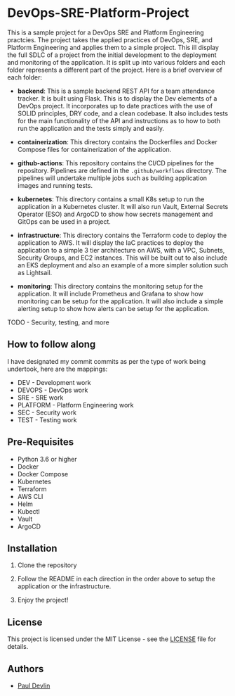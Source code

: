 # DevOps-SRE-Platform-Project

This is a sample project for a DevOps SRE and Platform Engineering practcies. The project takes the applied practices of DevOps, SRE, and Platform Engineering and applies them to a simple project. This ill display the full SDLC of a project from the initial development to the deployment and monitoring of the application. It is split up into various folders and each folder represents a different part of the project. Here is a brief overview of each folder:

- **backend**: This is a sample backend REST API for a team attendance tracker. It is built using Flask. This is to display the Dev elements of a DevOps project. It incorporates up to date practices with the use of SOLID principles, DRY code, and a clean codebase. It also includes tests for the main functionality of the API and instructions as to how to both run the application and the tests simply and easily.

- **containerization**: This directory contains the Dockerfiles and Docker Compose files for containerization of the application.

- **github-actions**: This repository contains the CI/CD pipelines for the repository. Pipelines are defined in the `.github/workflows` directory. The pipelines will undertake multiple jobs such as building application images and running tests.

- **kubernetes**: This directory contains a small K8s setup to run the application in a Kubernetes cluster. It will also run Vault, External Secrets Operator (ESO) and ArgoCD to show how secrets management and GitOps can be used in a project.

- **infrastructure**: This directory contains the Terraform code to deploy the application to AWS. It will display the IaC practices to deploy the application to a simple 3 tier architecture on AWS, with a VPC, Subnets, Security Groups, and EC2 instances. This will be built out to also include an EKS deployment and also an example of a more simpler solution such as Lightsail.

- **monitoring**: This directory contains the monitoring setup for the application. It will include Prometheus and Grafana to show how monitoring can be setup for the application. It will also include a simple alerting setup to show how alerts can be setup for the application.

TODO - Security, testing, and more

## How to follow along
I have designated my commit commits as per the type of work being undertook, here are the mappings:
- DEV - Development work
- DEVOPS - DevOps work
- SRE - SRE work
- PLATFORM - Platform Engineering work
- SEC - Security work
- TEST - Testing work

## Pre-Requisites

- Python 3.6 or higher
- Docker
- Docker Compose
- Kubernetes
- Terraform
- AWS CLI
- Helm
- Kubectl
- Vault
- ArgoCD

## Installation

1. Clone the repository

2. Follow the README in each direction in the order above to setup the application or the infrastructure.

3. Enjoy the project!

## License

This project is licensed under the MIT License - see the [LICENSE](LICENSE) file for details.

## Authors

- [Paul Devlin](https://www.linkedin.com/in/devunderslash/)

